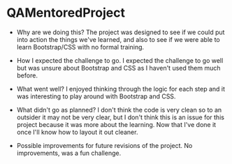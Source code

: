 # QAMentoredProject

* Why are we doing this?
The project was designed to see if we could put into action the things we've learned, and also to see if we were able to learn Bootstrap/CSS with no formal training. 

* How I expected the challenge to go.
I expected the challenge to go well but was unsure about Bootstrap and CSS as I haven't used them much before.

* What went well?
I enjoyed thinking through the logic for each step and it was interesting to play around with Bootstrap and CSS.

* What didn't go as planned?
I don't think the code is very clean so to an outsider it may not be very clear, but I don't think this is an issue for this project because it was more about the learning. Now that I've done it once I'll know how to layout it out cleaner.

* Possible improvements for future revisions of the project.
No improvements, was a fun challenge.
